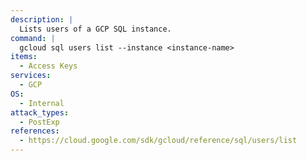 ```yaml
---
description: |
  Lists users of a GCP SQL instance.
command: |
  gcloud sql users list --instance <instance-name>
items:
  - Access Keys
services:
  - GCP
OS:
  - Internal
attack_types:
  - PostExp
references:
  - https://cloud.google.com/sdk/gcloud/reference/sql/users/list
---
```

